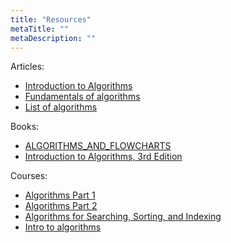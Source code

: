 ```yaml
---
title: "Resources"
metaTitle: ""
metaDescription: ""
---
```


Articles: 
- [Introduction to Algorithms](https://www.geeksforgeeks.org/introduction-to-algorithms/)
- [Fundamentals of algorithms](https://www.geeksforgeeks.org/fundamentals-of-algorithms/)
- [List of algorithms](https://en.wikipedia.org/wiki/List_of_algorithms)

Books: 
- [ALGORITHMS_AND_FLOWCHARTS](http://www.academia.edu/7857144/ALGORITHMS_AND_FLOWCHARTS)
- [Introduction to Algorithms, 3rd Edition](https://www.amazon.com/Introduction-Algorithms-Edition-Thomas-Cormen/dp/0262033844/)

Courses:
- [Algorithms Part 1](https://www.coursera.org/learn/algorithms-part1)
- [Algorithms Part 2](https://www.coursera.org/learn/algorithms-part2)
- [Algorithms for Searching, Sorting, and Indexing](https://www.coursera.org/learn/algorithms-searching-sorting-indexing)
- [Intro to algorithms](https://www.khanacademy.org/computing/computer-science/algorithms)